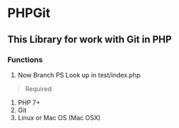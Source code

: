 # PHPGit 
## This Library for work with Git in PHP

### Functions
1) Now Branch
PS Look up in test/index.php

> Required
1) PHP 7+
2) Git
3) Linux or Mac OS (Mac OSX)